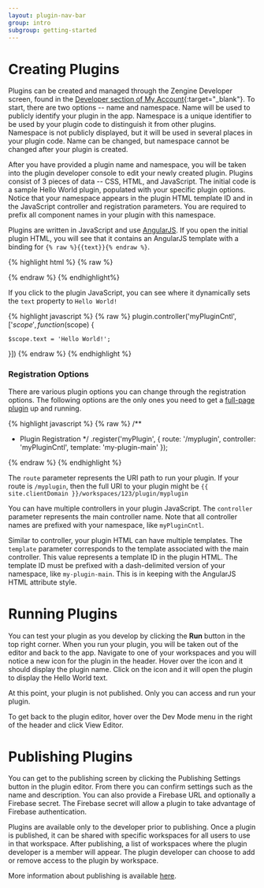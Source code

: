 ```yaml
---
layout: plugin-nav-bar
group: intro
subgroup: getting-started
---
```

# Creating Plugins

Plugins can be created and managed through the Zengine Developer screen, found in the [Developer section of My Account]({{site.clientDomain}}/account/developer){:target="_blank"}. To start, there are two options -- name and namespace. Name will be used to publicly identify your plugin in the app. Namespace is a unique identifier to be used by your plugin code to distinguish it from other plugins. Namespace is not publicly displayed, but it will be used in several places in your plugin code. Name can be changed, but namespace cannot be changed after your plugin is created.

After you have provided a plugin name and namespace, you will be taken into the plugin developer console to edit your newly created plugin. Plugins consist of 3 pieces of data -- CSS, HTML, and JavaScript. The initial code is a sample Hello World plugin, populated with your specific plugin options. Notice that your namespace appears in the plugin HTML template ID and in the JavaScript controller and registration parameters.  You are required to prefix all component names in your plugin with this namespace.

Plugins are written in JavaScript and use [AngularJS]({{site.baseurl}}/plugins/development). If you open the initial plugin HTML, you will see that it contains an AngularJS template with a binding for `{% raw %}{{text}}{% endraw %}`.

{% highlight html %}
{% raw %}
<script type="text/ng-template" id="my-plugin-main">
    <div class="title">
        <h1>{{text}}</h1>
    </div>
</script>
{% endraw %}
{% endhighlight%}

If you click to the plugin JavaScript, you can see where it dynamically sets the `text` property to `Hello World!`

{% highlight javascript %}
{% raw %}
plugin.controller('myPluginCntl', ['$scope', function ($scope) {

    $scope.text = 'Hello World!';

}])
{% endraw %}
{% endhighlight %}


### Registration Options

There are various plugin options you can change through the registration options. The following options are the only ones you need to get a [full-page plugin]({{site.baseurl}}/plugins/getting-started/full-page-inline.html) up and running. 

{% highlight javascript %}
{% raw %}
/**
 * Plugin Registration
 */
.register('myPlugin', {
    route: '/myplugin',
    controller: 'myPluginCntl',
    template: 'my-plugin-main'
});

{% endraw %}
{% endhighlight %}

The `route` parameter represents the URI path to run your plugin. If your route is `/myplugin`, then the full URI to your plugin might be `{{ site.clientDomain }}/workspaces/123/plugin/myplugin`

You can have multiple controllers in your plugin JavaScript. The `controller` parameter represents the main controller name. Note that all controller names are prefixed with your namespace, like `myPluginCntl`.

Similar to controller, your plugin HTML can have multiple templates. The `template` parameter corresponds to the template associated with the main controller. This value represents a template ID in the plugin HTML. The template ID must be prefixed with a dash-delimited version of your namespace, like `my-plugin-main`. This is in keeping with the AngularJS HTML attribute style.

# Running Plugins

You can test your plugin as you develop by clicking the **Run** button in the top right corner. When you run your plugin, you will be taken out of the editor and back to the app. Navigate to one of your workspaces and you will notice a new icon for the plugin in the header. Hover over the icon and it should display the plugin name. Click on the icon and it will open the plugin to display the Hello World text.

At this point, your plugin is not published. Only you can access and run your plugin.

To get back to the plugin editor, hover over the Dev Mode menu in the right of the header and click View Editor.

# Publishing Plugins

You can get to the publishing screen by clicking the Publishing Settings button in the plugin editor. From there you can confirm settings such as the name and description. You can also provide a Firebase URL and optionally a Firebase secret. The Firebase secret will allow a plugin to take advantage of Firebase authentication. 

Plugins are available only to the developer prior to publishing. Once a plugin is published, it can be shared with specific workspaces for all users to use in that workspace. After publishing, a list of workspaces where the plugin developer is a member will appear. The plugin developer can choose to add or remove access to the plugin by workspace.

More information about publishing is available [here]({{site.baseurl}}/plugins/getting-started/publishing.html).
